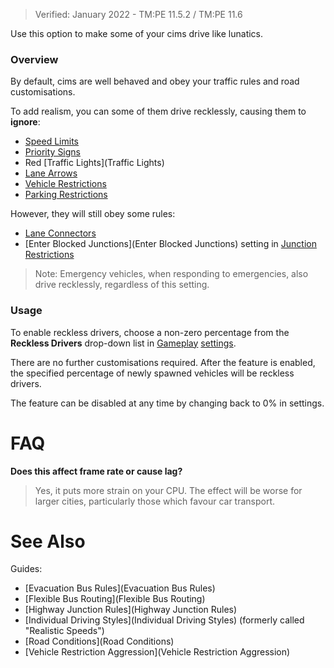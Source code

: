 > Verified: January 2022 - TM:PE 11.5.2 / TM:PE 11.6

Use this option to make some of your cims drive like lunatics.

### Overview

By default, cims are well behaved and obey your traffic rules and road customisations.

To add realism, you can some of them drive recklessly, causing them to **ignore**:

* [Speed Limits](Speed-Limits.md)
* [Priority Signs](Priority-Signs.md)
* Red [Traffic Lights](Traffic Lights)
* [Lane Arrows](Lane-Arrows.md)
* [Vehicle Restrictions](Vehicle-Restrictions.md)
* [Parking Restrictions](Parking-Restrictions.md)

However, they will still obey some rules:

* [Lane Connectors](Lane-Connectors.md)
* [Enter Blocked Junctions](Enter Blocked Junctions) setting in [Junction Restrictions](Junction-Restrictions.md)

> Note: Emergency vehicles, when responding to emergencies, also drive recklessly, regardless of this setting.

### Usage

To enable reckless drivers, choose a non-zero percentage from the **Reckless Drivers** drop-down list in [Gameplay](Gameplay.md) [settings](Settings.md).

There are no further customisations required. After the feature is enabled, the specified percentage of newly spawned vehicles will be reckless drivers.

The feature can be disabled at any time by changing back to 0% in settings.

# FAQ

**Does this affect frame rate or cause lag?**
> Yes, it puts more strain on your CPU. The effect will be worse for larger cities, particularly those which favour car transport.

# See Also

Guides:

* [Evacuation Bus Rules](Evacuation Bus Rules)
* [Flexible Bus Routing](Flexible Bus Routing)
* [Highway Junction Rules](Highway Junction Rules)
* [Individual Driving Styles](Individual Driving Styles) (formerly called "Realistic Speeds")
* [Road Conditions](Road Conditions)
* [Vehicle Restriction Aggression](Vehicle Restriction Aggression)
